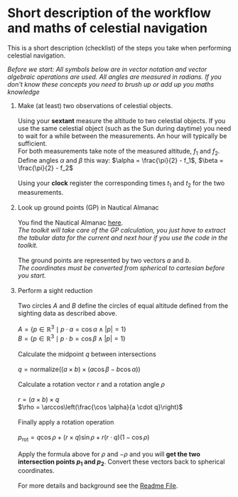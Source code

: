 # Short description of the workflow and maths of celestial navigation

This is a short description (checklist) of the steps you take when performing
celestial navigation.

*Before we start: All symbols below are in vector notation and vector algebraic operations are used. All angles are measured in radians. If you don't know these concepts you need to brush up or add up you maths knowledge*

1. Make (at least) two observations of celestial objects.
<br><br>Using your **sextant** measure the altitude to two celestial objects. If you use the same celestial object (such as the Sun during daytime) you need to wait for a while between the measurements. An hour will typically be sufficient. 
<br>For both measurements take note of the measured altitude, $f_1$ and $f_2$. <br>Define angles $\alpha$ and $\beta$ this way:
$\alpha = \frac{\pi}{2} - f_1$, $\beta = \frac{\pi}{2} - f_2$
<br><br>Using your **clock** register the corresponding times $t_1$ and $t_2$ for the two measurements.<br><br>
1. Look up ground points (GP) in Nautical Almanac
<br><br>
You find the Nautical Almanac [here](NAtrad(A4)_2024.pdf).<br>
*The toolkit will take care of the GP calculation, you just have to extract the tabular data for the current and next hour if you use the code in the toolkit.*
<br><br>The ground points are represented by two vectors $a$ and $b$.<br>*The coordinates must be converted from spherical to cartesian before you start.*<br><br> 
1. Perform a sight reduction
<br><br>Two circles $A$ and $B$ define the
circles of equal altitude defined from the sighting data as described above.
<br><br>
$A = \lbrace p \in \mathbb{R}^3 \mid p \cdot a = \cos \alpha \land |p| = 1 \rbrace$ <br/>
$B = \lbrace p \in \mathbb{R}^3 \mid p \cdot b = \cos \beta \land |p| = 1 \rbrace$<br><br>
Calculate the midpoint $q$ between intersections<br><br>
$q = \mathrm{normalize}((a \times b) \times (a \cos \beta - b \cos \alpha))$<br><br>
Calculate a rotation vector $r$ and a rotation angle $\rho$<br><br>
$r = (a \times b) \times q$ <br/>
$\rho = \arccos\left(\frac{\cos \alpha}{a \cdot q}\right)$<br><br>
Finally apply a rotation operation<br><br>
$p_{\mathrm{rot}} = q \cos \rho + \left( r \times q \right) \sin \rho + r \left(r \cdot q \right)\left(1 - \cos \rho \right)$
<br><br>
Apply the formula above for $\rho$ and $-\rho$ and you will **get the two 
intersection points $p_1$ and $p_2$**. Convert these vectors back to spherical coordinates. 
<br><br>
For more details and background see the [Readme File](README.md).



